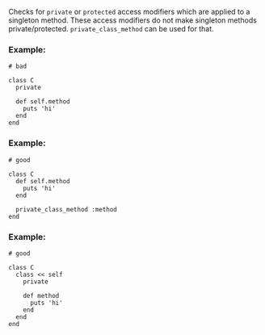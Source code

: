 Checks for `private` or `protected` access modifiers which are
applied to a singleton method. These access modifiers do not make
singleton methods private/protected. `private_class_method` can be
used for that.

### Example:

    # bad

    class C
      private

      def self.method
        puts 'hi'
      end
    end

### Example:

    # good

    class C
      def self.method
        puts 'hi'
      end

      private_class_method :method
    end

### Example:

    # good

    class C
      class << self
        private

        def method
          puts 'hi'
        end
      end
    end